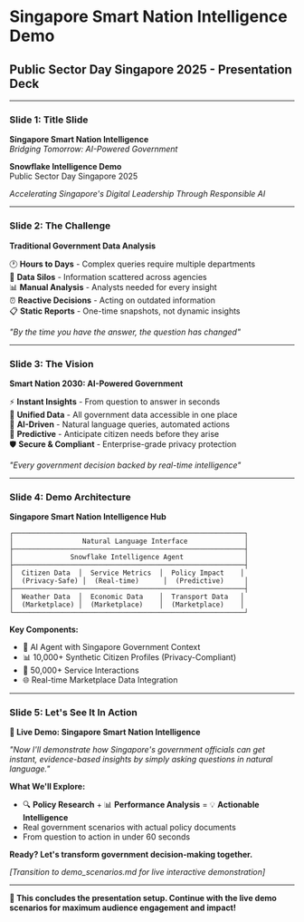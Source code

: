 # Singapore Smart Nation Intelligence Demo
## Public Sector Day Singapore 2025 - Presentation Deck

---

### Slide 1: Title Slide
**Singapore Smart Nation Intelligence**  
*Bridging Tomorrow: AI-Powered Government*

**Snowflake Intelligence Demo**  
Public Sector Day Singapore 2025

*Accelerating Singapore's Digital Leadership Through Responsible AI*

---

### Slide 2: The Challenge
**Traditional Government Data Analysis**

🕐 **Hours to Days** - Complex queries require multiple departments  
🏢 **Data Silos** - Information scattered across agencies  
📊 **Manual Analysis** - Analysts needed for every insight  
⏰ **Reactive Decisions** - Acting on outdated information  
📋 **Static Reports** - One-time snapshots, not dynamic insights

*"By the time you have the answer, the question has changed"*

---

### Slide 3: The Vision
**Smart Nation 2030: AI-Powered Government**

⚡ **Instant Insights** - From question to answer in seconds  
🔗 **Unified Data** - All government data accessible in one place  
🤖 **AI-Driven** - Natural language queries, automated actions  
🔮 **Predictive** - Anticipate citizen needs before they arise  
🛡️ **Secure & Compliant** - Enterprise-grade privacy protection

*"Every government decision backed by real-time intelligence"*

---

### Slide 4: Demo Architecture
**Singapore Smart Nation Intelligence Hub**

```
┌─────────────────────────────────────────────────────────┐
│                 Natural Language Interface              │
├─────────────────────────────────────────────────────────┤
│              Snowflake Intelligence Agent               │
├─────────────────────────────────────────────────────────┤
│  Citizen Data  │  Service Metrics  │  Policy Impact    │
│  (Privacy-Safe) │  (Real-time)      │  (Predictive)     │
├─────────────────────────────────────────────────────────┤
│  Weather Data  │  Economic Data    │  Transport Data   │
│  (Marketplace) │  (Marketplace)    │  (Marketplace)    │
└─────────────────────────────────────────────────────────┘
```

**Key Components:**
- 🧠 AI Agent with Singapore Government Context
- 📊 10,000+ Synthetic Citizen Profiles (Privacy-Compliant)
- 🔄 50,000+ Service Interactions
- 🌐 Real-time Marketplace Data Integration

---

### Slide 5: Let's See It In Action

**🎯 Live Demo: Singapore Smart Nation Intelligence**

*"Now I'll demonstrate how Singapore's government officials can get instant, evidence-based insights by simply asking questions in natural language."*

**What We'll Explore:**
- 🔍 **Policy Research** + 📊 **Performance Analysis** = 💡 **Actionable Intelligence**
- Real government scenarios with actual policy documents
- From question to action in under 60 seconds

**Ready? Let's transform government decision-making together.**

*[Transition to demo_scenarios.md for live interactive demonstration]*

---

**🎯 This concludes the presentation setup. Continue with the live demo scenarios for maximum audience engagement and impact!**
